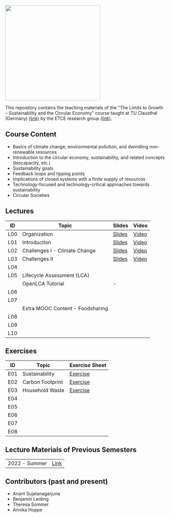 <img src="https://www.presse.tu-clausthal.de/fileadmin/Presse/images/Corporate_Design/Logo/Logo_TUC_en_CMYK.jpg" width="300">

This repository contains the teaching materials of the "The Limits to Growth – Sustainability and the Circular Economy" course taught at TU Clausthal (Germany) [(link)](https://www.isse.tu-clausthal.de/en/) by the ETCE research group [(link)](https://etce-lab.com).

## Course Content

- Basics of climate change, environmental pollution, and dwindling non-renewable resources
- Introduction to the circular economy, sustainability, and related concepts (biocapacity, etc.)
- Sustainability goals
- Feedback loops and tipping points
- Implications of closed systems with a finite supply of resources
- Technology-focused and technology-critical approaches towards sustainability
- Circular Societies


## Lectures

| ID    | Topic                                   | Slides                                                | Video |
|-------|-----------------------------------------|-------------------------------------------------------|-------|
| L00   | Organization                            | [Slides](LTG-L00-Organization.pdf)      | [Video](https://video.tu-clausthal.de/vorlesung/1338.html#k=1) |
| L01   | Introduction           		          | [Slides](LTG-L01-Introduction.pdf)  | [Video](https://video.tu-clausthal.de/vorlesung/1338.html#k=2) |
| L02   | Challenges I - Climate Change | [Slides](LTG-L02-Challenges-I.pdf) | [Video](https://video.tu-clausthal.de/vorlesung/1338.html#k=3) |
| L03   | Challenges II | [Slides](LTG-L03-Challenges-II.pdf) | [Video](https://video.tu-clausthal.de/vorlesung/1338.html#k=4) |
| L04   | 	  |  |  |
| L05   | Lifecycle Assessment (LCA)              |   |  |
|       | OpenLCA Tutorial                        | - |  |
| L06   |  	  |  |  |
| L07   |  	  |  |  |
|       | Extra MOOC Content - Foodsharing        |   |   |
| L08   | 	  |  |  |
| L09   | 	  |  |  |
| L10   |	  |  |  |

## Exercises

| ID    | Topic                                   | Exercise Sheet                                     |
|-------|-----------------------------------------|----------------------------------------------------|
| E01   | Sustainability    | [Exercise](Exercises/E01-Sustainability.pdf)  |
| E02   | Carbon Footprint  | [Exercise](Exercises/E02-CarbonFootprint.pdf) |
| E03   | Household Waste   | [Exercise](Exercises/E03-Household-Waste.pdf) |
| E04   |                   |       |
| E05   |                   |       |
| E06   |                   |       |
| E07   |                   |       |
| E08   |                   |       |

## Lecture Materials of Previous Semesters

|                |                                         | 
|----------------|-----------------------------------------|
| 2022 - Summer  | [Link](0_ARCHIVE/Summer-2022/README.md) |


## Contributors (past and present)
- Anant Sujatanagarjuna
- Benjamin Leiding
- Theresa Sommer
- Annika Hoppe

